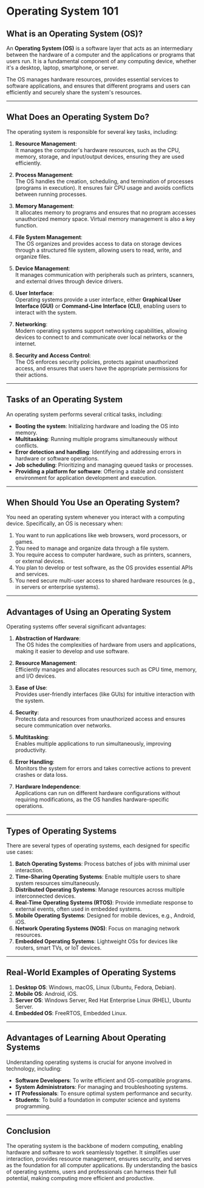 # Operating System 101

## What is an Operating System (OS)?

An **Operating System (OS)** is a software layer that acts as an intermediary between the hardware of a computer and the applications or programs that users run. It is a fundamental component of any computing device, whether it's a desktop, laptop, smartphone, or server. 

The OS manages hardware resources, provides essential services to software applications, and ensures that different programs and users can efficiently and securely share the system's resources.

---

## What Does an Operating System Do?

The operating system is responsible for several key tasks, including:

1. **Resource Management**:  
   It manages the computer's hardware resources, such as the CPU, memory, storage, and input/output devices, ensuring they are used efficiently.

2. **Process Management**:  
   The OS handles the creation, scheduling, and termination of processes (programs in execution). It ensures fair CPU usage and avoids conflicts between running processes.

3. **Memory Management**:  
   It allocates memory to programs and ensures that no program accesses unauthorized memory space. Virtual memory management is also a key function.

4. **File System Management**:  
   The OS organizes and provides access to data on storage devices through a structured file system, allowing users to read, write, and organize files.

5. **Device Management**:  
   It manages communication with peripherals such as printers, scanners, and external drives through device drivers.

6. **User Interface**:  
   Operating systems provide a user interface, either **Graphical User Interface (GUI)** or **Command-Line Interface (CLI)**, enabling users to interact with the system.

7. **Networking**:  
   Modern operating systems support networking capabilities, allowing devices to connect to and communicate over local networks or the internet.

8. **Security and Access Control**:  
   The OS enforces security policies, protects against unauthorized access, and ensures that users have the appropriate permissions for their actions.

---

## Tasks of an Operating System

An operating system performs several critical tasks, including:

- **Booting the system**: Initializing hardware and loading the OS into memory.
- **Multitasking**: Running multiple programs simultaneously without conflicts.
- **Error detection and handling**: Identifying and addressing errors in hardware or software operations.
- **Job scheduling**: Prioritizing and managing queued tasks or processes.
- **Providing a platform for software**: Offering a stable and consistent environment for application development and execution.

---

## When Should You Use an Operating System?

You need an operating system whenever you interact with a computing device. Specifically, an OS is necessary when:

1. You want to run applications like web browsers, word processors, or games.  
2. You need to manage and organize data through a file system.  
3. You require access to computer hardware, such as printers, scanners, or external devices.  
4. You plan to develop or test software, as the OS provides essential APIs and services.  
5. You need secure multi-user access to shared hardware resources (e.g., in servers or enterprise systems).

---

## Advantages of Using an Operating System

Operating systems offer several significant advantages:

1. **Abstraction of Hardware**:  
   The OS hides the complexities of hardware from users and applications, making it easier to develop and use software.

2. **Resource Management**:  
   Efficiently manages and allocates resources such as CPU time, memory, and I/O devices.

3. **Ease of Use**:  
   Provides user-friendly interfaces (like GUIs) for intuitive interaction with the system.

4. **Security**:  
   Protects data and resources from unauthorized access and ensures secure communication over networks.

5. **Multitasking**:  
   Enables multiple applications to run simultaneously, improving productivity.

6. **Error Handling**:  
   Monitors the system for errors and takes corrective actions to prevent crashes or data loss.

7. **Hardware Independence**:  
   Applications can run on different hardware configurations without requiring modifications, as the OS handles hardware-specific operations.

---

## Types of Operating Systems

There are several types of operating systems, each designed for specific use cases:

1. **Batch Operating Systems**: Process batches of jobs with minimal user interaction.  
2. **Time-Sharing Operating Systems**: Enable multiple users to share system resources simultaneously.  
3. **Distributed Operating Systems**: Manage resources across multiple interconnected devices.  
4. **Real-Time Operating Systems (RTOS)**: Provide immediate response to external events, often used in embedded systems.  
5. **Mobile Operating Systems**: Designed for mobile devices, e.g., Android, iOS.  
6. **Network Operating Systems (NOS)**: Focus on managing network resources.  
7. **Embedded Operating Systems**: Lightweight OSs for devices like routers, smart TVs, or IoT devices.

---

## Real-World Examples of Operating Systems

1. **Desktop OS**: Windows, macOS, Linux (Ubuntu, Fedora, Debian).  
2. **Mobile OS**: Android, iOS.  
3. **Server OS**: Windows Server, Red Hat Enterprise Linux (RHEL), Ubuntu Server.  
4. **Embedded OS**: FreeRTOS, Embedded Linux.  

---

## Advantages of Learning About Operating Systems

Understanding operating systems is crucial for anyone involved in technology, including:

- **Software Developers**: To write efficient and OS-compatible programs.  
- **System Administrators**: For managing and troubleshooting systems.  
- **IT Professionals**: To ensure optimal system performance and security.  
- **Students**: To build a foundation in computer science and systems programming.  

---

## Conclusion

The operating system is the backbone of modern computing, enabling hardware and software to work seamlessly together. It simplifies user interaction, provides resource management, ensures security, and serves as the foundation for all computer applications. By understanding the basics of operating systems, users and professionals can harness their full potential, making computing more efficient and productive.
